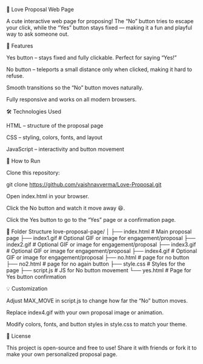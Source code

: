 💖 Love Proposal Web Page

A cute interactive web page for proposing! The “No” button tries to escape your click, while the “Yes” button stays fixed — making it a fun and playful way to ask someone out.

🎨 Features

Yes button – stays fixed and fully clickable. Perfect for saying “Yes!”

No button – teleports a small distance only when clicked, making it hard to refuse.

Smooth transitions so the “No” button moves naturally.

Fully responsive and works on all modern browsers.

🛠️ Technologies Used

HTML – structure of the proposal page

CSS – styling, colors, fonts, and layout

JavaScript – interactivity and button movement

🚀 How to Run

Clone this repository:

git clone https://github.com/vaishnavverma/Love-Proposal.git


Open index.html in your browser.

Click the No button and watch it move away 😆.

Click the Yes button to go to the “Yes” page or a confirmation page.

📁 Folder Structure
love-proposal-page/
│
├── index.html       # Main proposal page
├── index1.gif       # Optional GIF or image for engagement/proposal
├── index2.gif       # Optional GIF or image for engagement/proposal
├── index3.gif       # Optional GIF or image for engagement/proposal
├── index4.gif       # Optional GIF or image for engagement/proposal
├── no.html          # page for no button
├── no2.html         # page for no again button 
├── style.css        # Styles for the page
├── script.js        # JS for No button movement
└── yes.html         # Page for Yes button confirmation

💡 Customization

Adjust MAX_MOVE in script.js to change how far the “No” button moves.

Replace index4.gif with your own proposal image or animation.

Modify colors, fonts, and button styles in style.css to match your theme.

🎉 License

This project is open-source and free to use! Share it with friends or fork it to make your own personalized proposal page.
